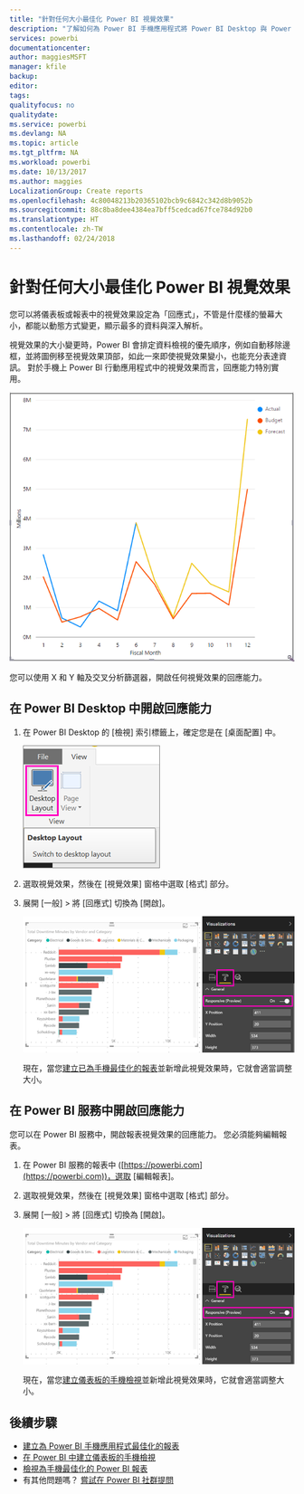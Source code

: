 ```yaml
---
title: "針對任何大小最佳化 Power BI 視覺效果"
description: "了解如何為 Power BI 手機應用程式將 Power BI Desktop 與 Power BI 服務中的視覺效果最佳化。"
services: powerbi
documentationcenter: 
author: maggiesMSFT
manager: kfile
backup: 
editor: 
tags: 
qualityfocus: no
qualitydate: 
ms.service: powerbi
ms.devlang: NA
ms.topic: article
ms.tgt_pltfrm: NA
ms.workload: powerbi
ms.date: 10/13/2017
ms.author: maggies
LocalizationGroup: Create reports
ms.openlocfilehash: 4c80048213b20365102bcb9c6842c342d8b9052b
ms.sourcegitcommit: 88c8ba8dee4384ea7bff5cedcad67fce784d92b0
ms.translationtype: HT
ms.contentlocale: zh-TW
ms.lasthandoff: 02/24/2018
---
```

# <a name="optimize-a-power-bi-visual-for-any-size"></a>針對任何大小最佳化 Power BI 視覺效果
您可以將儀表板或報表中的視覺效果設定為「回應式」，不管是什麼樣的螢幕大小，都能以動態方式變更，顯示最多的資料與深入解析。

視覺效果的大小變更時，Power BI 會排定資料檢視的優先順序，例如自動移除邊框，並將圖例移至視覺效果頂部，如此一來即使視覺效果變小，也能充分表達資訊。 對於手機上 Power BI 行動應用程式中的視覺效果而言，回應能力特別實用。

![調整回應式視覺效果大小](media/desktop-create-responsive-visuals/power-bi-responsive-visual.gif)

您可以使用 X 和 Y 軸及交叉分析篩選器，開啟任何視覺效果的回應能力。

## <a name="turn-on-responsiveness-in-power-bi-desktop"></a>在 Power BI Desktop 中開啟回應能力
1. 在 Power BI Desktop 的 [檢視] 索引標籤上，確定您是在 [桌面配置] 中。
   
    ![電腦版面配置圖示](media/desktop-create-responsive-visuals/power-bi-desktop-layout.png)
2. 選取視覺效果，然後在 [視覺效果] 窗格中選取 [格式] 部分。
3. 展開 [一般] > 將 [回應式] 切換為 [開啟]。
   
    ![回應式開啟](media/desktop-create-responsive-visuals/power-bi-turn-responsive-on.png)
   
     現在，當您[建立已為手機最佳化的報表](desktop-create-phone-report.md)並新增此視覺效果時，它就會適當調整大小。

## <a name="turn-on-responsiveness-in-the-power-bi-service"></a>在 Power BI 服務中開啟回應能力
您可以在 Power BI 服務中，開啟報表視覺效果的回應能力。 您必須能夠編輯報表。

1. 在 Power BI 服務的報表中 ([https://powerbi.com](https://powerbi.com))，選取 [編輯報表]。
2. 選取視覺效果，然後在 [視覺效果] 窗格中選取 [格式] 部分。
3. 展開 [一般] > 將 [回應式] 切換為 [開啟]。
   
    ![回應式開啟](media/desktop-create-responsive-visuals/power-bi-turn-responsive-on.png)
   
     現在，當您[建立儀表板的手機檢視](service-create-dashboard-mobile-phone-view.md)並新增此視覺效果時，它就會適當調整大小。

## <a name="next-steps"></a>後續步驟
* [建立為 Power BI 手機應用程式最佳化的報表](desktop-create-phone-report.md)
* [在 Power BI 中建立儀表板的手機檢視](service-create-dashboard-mobile-phone-view.md)
* [檢視為手機最佳化的 Power BI 報表](mobile-apps-view-phone-report.md)
* 有其他問題嗎？ [嘗試在 Power BI 社群提問](http://community.powerbi.com/)

